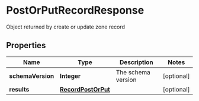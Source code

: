 

# PostOrPutRecordResponse

Object returned by create or update zone record

## Properties

| Name | Type | Description | Notes |
|------------ | ------------- | ------------- | -------------|
|**schemaVersion** | **Integer** | The schema version |  [optional] |
|**results** | [**RecordPostOrPut**](RecordPostOrPut.md) |  |  [optional] |



